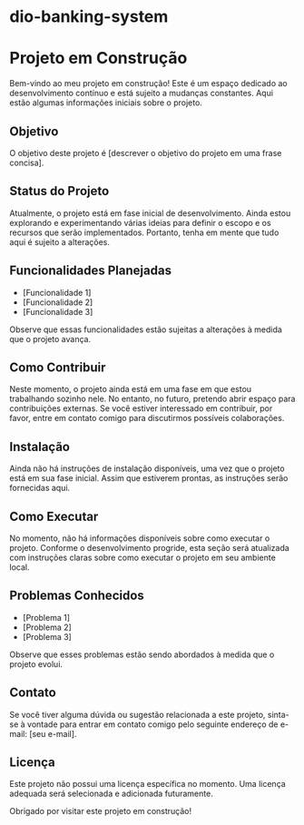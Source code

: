 # dio-banking-system

# Projeto em Construção

Bem-vindo ao meu projeto em construção! Este é um espaço dedicado ao desenvolvimento contínuo e está sujeito a mudanças constantes. Aqui estão algumas informações iniciais sobre o projeto.

## Objetivo

O objetivo deste projeto é [descrever o objetivo do projeto em uma frase concisa].

## Status do Projeto

Atualmente, o projeto está em fase inicial de desenvolvimento. Ainda estou explorando e experimentando várias ideias para definir o escopo e os recursos que serão implementados. Portanto, tenha em mente que tudo aqui é sujeito a alterações.

## Funcionalidades Planejadas

- [Funcionalidade 1]
- [Funcionalidade 2]
- [Funcionalidade 3]

Observe que essas funcionalidades estão sujeitas a alterações à medida que o projeto avança.

## Como Contribuir

Neste momento, o projeto ainda está em uma fase em que estou trabalhando sozinho nele. No entanto, no futuro, pretendo abrir espaço para contribuições externas. Se você estiver interessado em contribuir, por favor, entre em contato comigo para discutirmos possíveis colaborações.

## Instalação

Ainda não há instruções de instalação disponíveis, uma vez que o projeto está em sua fase inicial. Assim que estiverem prontas, as instruções serão fornecidas aqui.

## Como Executar

No momento, não há informações disponíveis sobre como executar o projeto. Conforme o desenvolvimento progride, esta seção será atualizada com instruções claras sobre como executar o projeto em seu ambiente local.

## Problemas Conhecidos

- [Problema 1]
- [Problema 2]
- [Problema 3]

Observe que esses problemas estão sendo abordados à medida que o projeto evolui.

## Contato

Se você tiver alguma dúvida ou sugestão relacionada a este projeto, sinta-se à vontade para entrar em contato comigo pelo seguinte endereço de e-mail: [seu e-mail].

## Licença

Este projeto não possui uma licença específica no momento. Uma licença adequada será selecionada e adicionada futuramente.

Obrigado por visitar este projeto em construção!
